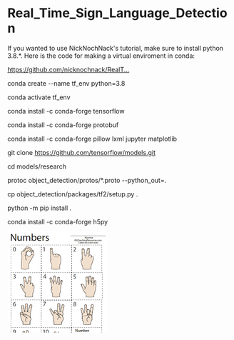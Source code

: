 # Real_Time_Sign_Language_Detection

If you wanted to use NickNochNack's tutorial, make sure to install python 3.8.*.
Here is the code for making a virtual enviroment in conda: 

[https://github.com/nicknochnack/RealT...
](https://github.com/nicknochnack/RealTimeObjectDetection.git)

conda create --name tf_env python=3.8

conda activate tf_env

conda install -c conda-forge tensorflow

conda install -c conda-forge protobuf

conda install -c conda-forge pillow lxml jupyter matplotlib

git clone https://github.com/tensorflow/models.git

cd models/research

protoc object_detection/protos/*.proto --python_out=.

cp object_detection/packages/tf2/setup.py .

python -m pip install .

conda install -c conda-forge h5py

![image](https://github.com/PouyaSonej/Real_Time_Sign_Language_Detection/blob/8c4e7aa874baec9233e6c45d347bbd065a4962ad/Real_Time_Sign_Language_Detection/CVzone/Sign%20Language%20Numbers/0to9.png)
